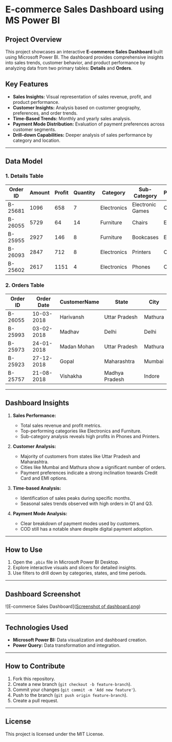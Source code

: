 # E-commerce Sales Dashboard using MS Power BI

## Project Overview
This project showcases an interactive **E-commerce Sales Dashboard** built using Microsoft Power BI. The dashboard provides comprehensive insights into sales trends, customer behavior, and product performance by analyzing data from two primary tables: **Details** and **Orders**.

## Key Features
- **Sales Insights:** Visual representation of sales revenue, profit, and product performance.
- **Customer Insights:** Analysis based on customer geography, preferences, and order trends.
- **Time-Based Trends:** Monthly and yearly sales analysis.
- **Payment Mode Distribution:** Evaluation of payment preferences across customer segments.
- **Drill-down Capabilities:** Deeper analysis of sales performance by category and location.

---

## Data Model
### 1. **Details Table**
| Order ID | Amount | Profit | Quantity | Category   | Sub-Category     | PaymentMode  |
|----------|--------|--------|----------|------------|------------------|--------------|
| B-25681  | 1096   | 658    | 7        | Electronics| Electronic Games | COD          |
| B-26055  | 5729   | 64     | 14       | Furniture  | Chairs           | EMI          |
| B-25955  | 2927   | 146    | 8        | Furniture  | Bookcases        | EMI          |
| B-26093  | 2847   | 712    | 8        | Electronics| Printers         | Credit Card  |
| B-25602  | 2617   | 1151   | 4        | Electronics| Phones           | Credit Card  |

### 2. **Orders Table**
| Order ID | Order Date | CustomerName | State         | City    |
|----------|------------|--------------|---------------|---------|
| B-26055  | 10-03-2018 | Harivansh    | Uttar Pradesh | Mathura |
| B-25993  | 03-02-2018 | Madhav       | Delhi         | Delhi   |
| B-25973  | 24-01-2018 | Madan Mohan  | Uttar Pradesh | Mathura |
| B-25923  | 27-12-2018 | Gopal        | Maharashtra   | Mumbai  |
| B-25757  | 21-08-2018 | Vishakha     | Madhya Pradesh| Indore  |

---

## Dashboard Insights
1. **Sales Performance:**
   - Total sales revenue and profit metrics.
   - Top-performing categories like Electronics and Furniture.
   - Sub-category analysis reveals high profits in Phones and Printers.

2. **Customer Analysis:**
   - Majority of customers from states like Uttar Pradesh and Maharashtra.
   - Cities like Mumbai and Mathura show a significant number of orders.
   - Payment preferences indicate a strong inclination towards Credit Card and EMI options.

3. **Time-based Analysis:**
   - Identification of sales peaks during specific months.
   - Seasonal sales trends observed with high orders in Q1 and Q3.

4. **Payment Mode Analysis:**
   - Clear breakdown of payment modes used by customers.
   - COD still has a notable share despite digital payment adoption.

---

## How to Use
1. Open the `.pbix` file in Microsoft Power BI Desktop.
2. Explore interactive visuals and slicers for detailed insights.
3. Use filters to drill down by categories, states, and time periods.

---

## Dashboard Screenshot
![E-commerce Sales Dashboard]([Screenshot of dashboard.png](https://github.com/gouravwaskle24/E-commerce-Sales-Dashboard/blob/main/Screenshot%20of%20dashboard.png))

---

## Technologies Used
- **Microsoft Power BI:** Data visualization and dashboard creation.
- **Power Query:** Data transformation and integration.

---

## How to Contribute
1. Fork this repository.
2. Create a new branch (`git checkout -b feature-branch`).
3. Commit your changes (`git commit -m 'Add new feature'`).
4. Push to the branch (`git push origin feature-branch`).
5. Create a pull request.

---

## License
This project is licensed under the MIT License.
